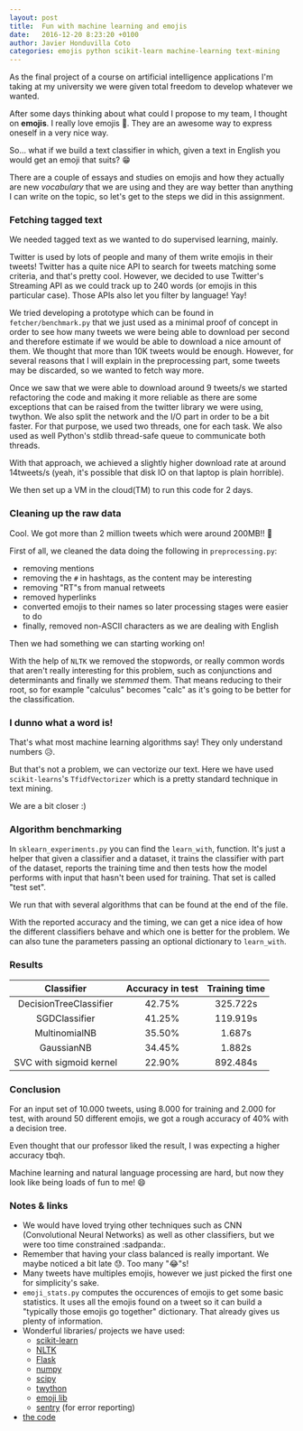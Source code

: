 ```yaml
---
layout: post
title:  Fun with machine learning and emojis
date:   2016-12-20 8:23:20 +0100
author: Javier Honduvilla Coto
categories: emojis python scikit-learn machine-learning text-mining
---
```


As the final project of a course on artificial intelligence applications I'm taking at my university we were given total
freedom to develop whatever we wanted.

After some days thinking about what could I propose to my team, I thought on **emojis**. I really love emojis 💞. They are an awesome way to express oneself in a very nice way.

So... what if we build a text classifier in which, given a text in English you would get an emoji that suits? 😁

There are a couple of essays and studies on emojis and how they actually are new _vocabulary_ that we are using and they are way better than anything I can write on the topic, so let's get to the steps we did in this assignment.

### Fetching tagged text

We needed tagged text as we wanted to do supervised learning, mainly.

Twitter is used by lots of people and many of them write emojis in their tweets! Twitter has a quite nice API to search for tweets
matching some criteria, and that's pretty cool. However, we decided to use Twitter's Streaming API as we could track up to 240 words (or
emojis in this particular case). Those APIs also let you filter by language! Yay!

We tried developing a prototype which can be found in `fetcher/benchmark.py` that we just used as a minimal proof of concept in order to see how many tweets we were being able to download per second and therefore estimate if we would be able to download a nice amount
of them. We thought that more than 10K tweets would be enough. However, for several reasons that I will explain in the preprocessing part, some tweets may be discarded, so we wanted to fetch way more.

Once we saw that we were able to download around 9 tweets/s we started refactoring the code and making it more reliable as there are
some exceptions that can be raised from the twitter library we were using, twython.
We also split the network and the I/O part in order to be a bit faster. For that purpose, we used two threads, one for each task. We also used as well Python's stdlib thread-safe queue to communicate both threads.

With that approach, we achieved a slightly higher download rate at around 14tweets/s (yeah, it's possible that disk IO on that laptop
is plain horrible).

We then set up a VM in the cloud(TM) to run this code for 2 days.


### Cleaning up the raw data

Cool. We got more than 2 million tweets which were around 200MB!! 🎉

First of all, we cleaned the data doing the following in `preprocessing.py`:
* removing mentions
* removing the `#` in hashtags, as the content may be interesting
* removing "RT"s from manual retweets
* removed hyperlinks
* converted emojis to their names so later processing stages were easier to do
* finally, removed non-ASCII characters as we are dealing with English

Then we had something we can starting working on!

With the help of `NLTK` we removed the stopwords, or really common words that aren't really interesting for this problem,
such as conjunctions and determinants and finally we _stemmed_ them. That means reducing to their root, so for example "calculus" becomes
"calc" as it's going to be better for the classification.

### I dunno what a word is!

That's what most machine learning algorithms say! They only understand numbers 😥.

But that's not a problem, we can vectorize our text. Here we have used `scikit-learns`'s `TfidfVectorizer` which is a pretty standard
technique in text mining.

We are a bit closer :)

### Algorithm benchmarking

In `sklearn_experiments.py` you can find the `learn_with`, function. It's just a helper that given a classifier and a dataset,
it trains the classifier with part of the dataset, reports the training time and then tests how the model performs with
input that hasn't been used for training. That set is called "test set".

We run that with several algorithms that can be found at the end of the file.

With the reported accuracy and the timing, we can get a nice idea of how the different classifiers behave and which one is better for
the problem. We can also tune the parameters passing an optional dictionary to `learn_with`.

### Results

|       Classifier        | Accuracy in test  | Training time           |
|:-----------------------:|:-----------------:|:-----------------------:|
| DecisionTreeClassifier  |       42.75%      |         325.722s        |
| SGDClassifier           |       41.25%      |         119.919s        |
| MultinomialNB           |       35.50%      |          1.687s         |
| GaussianNB              |       34.45%      |          1.882s         |
| SVC with sigmoid kernel |       22.90%      |         892.484s        |


### Conclusion

For an input set of 10.000 tweets, using 8.000 for training and 2.000 for test, with around 50 different emojis, we got a rough accuracy
of 40% with a decision tree.

Even thought that our professor liked the result, I was expecting a higher accuracy tbqh.

Machine learning and natural language processing are hard, but now they look like being loads of fun to me! 😄

### Notes & links

* We would have loved trying other techniques such as CNN (Convolutional Neural Networks) as well as other classifiers, but we were too time constrained :sadpanda:.
* Remember that having your class balanced is really important. We maybe noticed a bit late 😓. Too many "😂"s!
* Many tweets have multiples emojis, however we just picked the first one for simplicity's sake.
* `emoji_stats.py` computes the occurences of emojis to get some basic statistics. It uses all the emojis found on a tweet so it can build a "typically those emojis go together" dictionary. That already gives us plenty of information.
* Wonderful libraries/ projects we have used:
  - [scikit-learn](http://scikit-learn.org)
  - [NLTK](http://www.nltk.org/)
  - [Flask](http://flask.pocoo.org/)
  - [numpy](http://www.numpy.org/)
  - [scipy](http://www.scipy.org/)
  - [twython](https://github.com/ryanmcgrath/twython)
  - [emoji lib](https://pypi.python.org/pypi/emoji)
  - [sentry](https://sentry.io) (for error reporting)
* [the code](https://github.com/javierhonduco/emoji-prediction)
